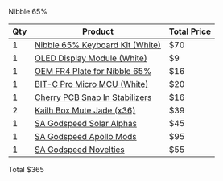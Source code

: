 Nibble 65%

| Qty  | Product                                                      | Total Price |
| ---- | ------------------------------------------------------------ | ----------- |
| 1    | [Nibble 65% Keyboard Kit (White)](https://www.amazon.com/dp/B08783BG3B?&linkCode=sl1&tag=2d3f76-20&linkId=2575fcfc4d268d8cccff061cc9bf0d9e&ref_=as_li_ss_tl) | $70         |
| 1    | [OLED Display Module (White)](https://www.amazon.com/dp/B08KLHD2Z7?psc=1&ref=ppx_yo2ov_dt_b_product_details) | $9          |
| 1    | [OEM FR4 Plate for Nibble 65%](https://www.amazon.com/dp/B08KLGFWXS?psc=1&ref=ppx_yo2ov_dt_b_product_details) | $16         |
| 1    | [BIT-C Pro Micro MCU (White)](https://www.amazon.com/dp/B087CLZ6RY?psc=1&ref=ppx_yo2ov_dt_b_product_details) | $20         |
| 1    | [Cherry PCB Snap In Stabilizers](https://www.amazon.com/dp/B085T44T5J?psc=1&ref=ppx_yo2ov_dt_b_product_details) | $16         |
| 2    | [Kailh Box Mute Jade (x36)](https://novelkeys.com/products/kailh-box-switches?variant=41869263372455) | $39         |
| 1    | [SA Godspeed Solar Alphas](https://drop.com/buy/godspeed-custom-sa-keycap-set?mode=guest_open&utm_campaign=Transactional%3A%20Order%20Captured&utm_source=SparkPost&utm_medium=email&utm_term=Transactional%3A%20Order%20Captured&utm_content=1625067601267.824705019482181462759545&referer=XSMEHV&defaultSelectionIds=915704) | $45         |
| 1    | [SA Godspeed Apollo Mods](https://drop.com/buy/godspeed-custom-sa-keycap-set?mode=guest_open&utm_campaign=Transactional%3A%20Order%20Captured&utm_source=SparkPost&utm_medium=email&utm_term=Transactional%3A%20Order%20Captured&utm_content=1625067601267.824705019482181462759545&referer=XSMEHV&defaultSelectionIds=915704) | $95         |
| 1    | [SA Godspeed Novelties]((https://drop.com/buy/godspeed-custom-sa-keycap-set?mode=guest_open&utm_campaign=Transactional%3A%20Order%20Captured&utm_source=SparkPost&utm_medium=email&utm_term=Transactional%3A%20Order%20Captured&utm_content=1625067601267.824705019482181462759545&referer=XSMEHV&defaultSelectionIds=915704)) | $55         |

Total $365